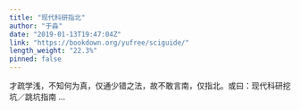 ```yaml
---
title: "现代科研指北"
author: "于淼"
date: "2019-01-13T19:47:04Z"
link: "https://bookdown.org/yufree/sciguide/"
length_weight: "22.3%"
pinned: false
---
```


才疏学浅，不知何为真，仅通少错之法，故不敢言南，仅指北。或曰：现代科研挖坑／跳坑指南 ...
